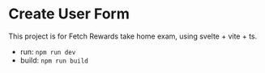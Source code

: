 # Create User Form

This project is for Fetch Rewards take home exam, using svelte + vite + ts.

- run: `npm run dev`
- build: `npm run build`
